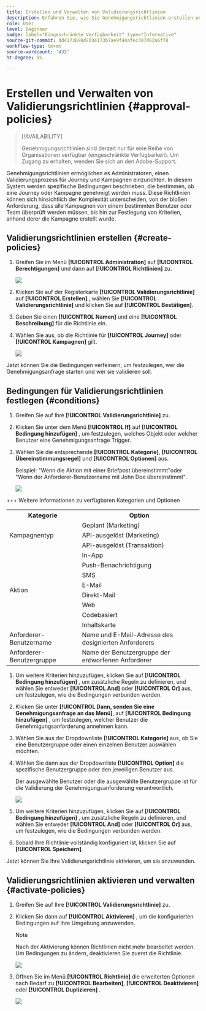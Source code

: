 ```yaml
---
title: Erstellen und Verwalten von Validierungsrichtlinien
description: Erfahren Sie, wie Sie Genehmigungsrichtlinien erstellen und verwalten.
role: User
level: Beginner
badge: label="Eingeschränkte Verfügbarkeit" type="Informative"
source-git-commit: dd4173698d7034173b7ae9f44afec397d62a6f78
workflow-type: tm+mt
source-wordcount: '432'
ht-degree: 5%

---
```



# Erstellen und Verwalten von Validierungsrichtlinien {#approval-policies}

>[!AVAILABILITY]
>
> Genehmigungsrichtlinien sind derzeit nur für eine Reihe von Organisationen verfügbar (eingeschränkte Verfügbarkeit). Um Zugang zu erhalten, wenden Sie sich an den Adobe-Support.

Genehmigungsrichtlinien ermöglichen es Administratoren, einen Validierungsprozess für Journey und Kampagnen einzurichten. In diesem System werden spezifische Bedingungen beschrieben, die bestimmen, ob eine Journey oder Kampagne genehmigt werden muss. Diese Richtlinien können sich hinsichtlich der Komplexität unterscheiden, von der bloßen Anforderung, dass alle Kampagnen von einem bestimmten Benutzer oder Team überprüft werden müssen, bis hin zur Festlegung von Kriterien, anhand derer die Kampagne erstellt wurde.

## Validierungsrichtlinien erstellen {#create-policies}

1. Greifen Sie im Menü **[!UICONTROL Administration]** auf **[!UICONTROL Berechtigungen]** und dann auf **[!UICONTROL Richtlinien]** zu.

   ![](assets/policy_create_1.png)

1. Klicken Sie auf der Registerkarte **[!UICONTROL Validierungsrichtlinie]** auf **[!UICONTROL Erstellen]** , wählen Sie **[!UICONTROL Validierungsrichtlinie]** und klicken Sie auf **[!UICONTROL Bestätigen]**.

1. Geben Sie einen **[!UICONTROL Namen]** und eine **[!UICONTROL Beschreibung]** für die Richtlinie ein.

1. Wählen Sie aus, ob die Richtlinie für **[!UICONTROL Journey]** oder **[!UICONTROL Kampagnen]** gilt.

   ![](assets/policy_create_2.png)

Jetzt können Sie die Bedingungen verfeinern, um festzulegen, wer die Genehmigungsanfrage starten und wer sie validieren soll.

## Bedingungen für Validierungsrichtlinien festlegen {#conditions}

1. Greifen Sie auf Ihre **[!UICONTROL Validierungsrichtlinie]** zu.

1. Klicken Sie unter dem Menü **[!UICONTROL If]** auf **[!UICONTROL Bedingung hinzufügen]** , um festzulegen, welches Objekt oder welcher Benutzer eine Genehmigungsanfrage Trigger.

1. Wählen Sie die entsprechende **[!UICONTROL Kategorie]**, **[!UICONTROL Übereinstimmungsregel]** und **[!UICONTROL Optionen]** aus.

   Beispiel: &quot;Wenn die Aktion mit einer Briefpost übereinstimmt&quot;oder &quot;Wenn der Anforderer-Benutzername mit John Doe übereinstimmt&quot;.

   ![](assets/policy_condition_1.png)

+++ Weitere Informationen zu verfügbaren Kategorien und Optionen
   <table>
    <tr>
      <th>Kategorie</th>
      <th>Option</th>
    </tr>
    <tr>
      <td rowspan="3">Kampagnentyp</td>
      <td>Geplant (Marketing)</td>
    </tr>
    <tr>
    <td>API-ausgelöst (Marketing)</td>
    </tr>
    <tr>
    <td>API-ausgelöst (Transaktion)</td>
    </tr>
    <tr>
    <td rowspan="8">Aktion</td>
    <td>In-App</td>
    </tr>
    <tr>
    <td>Push-Benachrichtigung</td>
   </tr>
    <tr>
    <td>SMS</td>
    </tr>
    <tr>
    <td>E-Mail</td>
    </tr>
    <tr>
    <td>Direkt-Mail</td>
    </tr>
    <tr>
    <td>Web</td>
    </tr>
    <tr>
    <td>Codebasiert</td>
    </tr>
    <tr>
    <td>Inhaltskarte</td>
    </tr>
    <tr>
    <td>Anforderer-Benutzername</td>
    <td>Name und E-Mail-Adresse des designierten Anforderers</td>
    </tr>
    <tr>
    <td>Anforderer-Benutzergruppe</td>
    <td>Name der Benutzergruppe der entworfenen Anforderer</td>
    </tr>
    </table>


1. Um weitere Kriterien hinzuzufügen, klicken Sie auf **[!UICONTROL Bedingung hinzufügen]** , um zusätzliche Regeln zu definieren, und wählen Sie entweder **[!UICONTROL And]** oder **[!UICONTROL Or]** aus, um festzulegen, wie die Bedingungen verbunden werden.

1. Klicken Sie unter **[!UICONTROL Dann, senden Sie eine Genehmigungsanfrage an das Menü]**, auf **[!UICONTROL Bedingung hinzufügen]** , um festzulegen, welcher Benutzer die Genehmigungsanforderung annehmen kann.

1. Wählen Sie aus der Dropdownliste **[!UICONTROL Kategorie]** aus, ob Sie eine Benutzergruppe oder einen einzelnen Benutzer auswählen möchten.

1. Wählen Sie dann aus der Dropdownliste **[!UICONTROL Option]** die spezifische Benutzergruppe oder den jeweiligen Benutzer aus.

   Der ausgewählte Benutzer oder die ausgewählte Benutzergruppe ist für die Validierung der Genehmigungsanforderung verantwortlich.

   ![](assets/policy_condition_2.png)

1. Um weitere Kriterien hinzuzufügen, klicken Sie auf **[!UICONTROL Bedingung hinzufügen]** , um zusätzliche Regeln zu definieren, und wählen Sie entweder **[!UICONTROL And]** oder **[!UICONTROL Or]** aus, um festzulegen, wie die Bedingungen verbunden werden.

1. Sobald Ihre Richtlinie vollständig konfiguriert ist, klicken Sie auf **[!UICONTROL Speichern]**.

Jetzt können Sie Ihre Validierungsrichtlinie aktivieren, um sie anzuwenden.

## Validierungsrichtlinien aktivieren und verwalten {#activate-policies}

1. Greifen Sie auf Ihre **[!UICONTROL Validierungsrichtlinie]** zu.

1. Klicken Sie dann auf **[!UICONTROL Aktivieren]** , um die konfigurierten Bedingungen auf Ihre Umgebung anzuwenden.

   >[!NOTE]
   >
   >Nach der Aktivierung können Richtlinien nicht mehr bearbeitet werden. Um Bedingungen zu ändern, deaktivieren Sie zuerst die Richtlinie.

   ![](assets/policy_activate_1.png)

1. Öffnen Sie im Menü **[!UICONTROL Richtlinie]** die erweiterten Optionen nach Bedarf zu **[!UICONTROL Bearbeiten]**, **[!UICONTROL Deaktivieren]** oder **[!UICONTROL Duplizieren]** .

   ![](assets/policy_activate_2.png)

